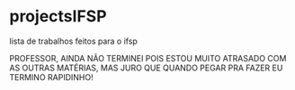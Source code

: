 # projectsIFSP
lista de trabalhos feitos para o ifsp

PROFESSOR, AINDA NÃO TERMINEI POIS ESTOU MUITO ATRASADO COM AS OUTRAS MATÉRIAS, MAS JURO QUE QUANDO PEGAR PRA FAZER EU TERMINO RAPIDINHO!